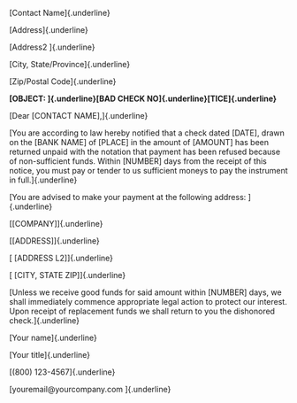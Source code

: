 [Contact Name]{.underline}

[Address]{.underline}

[Address2 ]{.underline}

[City, State/Province]{.underline}

[Zip/Postal Code]{.underline}

**[OBJECT: ]{.underline}[BAD CHECK NO]{.underline}[TICE]{.underline}**

[Dear \[CONTACT NAME\],]{.underline}

[You are according to law hereby notified that a check dated \[DATE\],
drawn on the \[BANK NAME\] of \[PLACE\] in the amount of \[AMOUNT\] has
been returned unpaid with the notation that payment has been refused
because of non-sufficient funds. Within \[NUMBER\] days from the receipt
of this notice, you must pay or tender to us sufficient moneys to pay
the instrument in full.]{.underline}

[You are advised to make your payment at the following address:
]{.underline}

[\[COMPANY\]]{.underline}

[\[ADDRESS\]]{.underline}

[ \[ADDRESS L2\]]{.underline}

[ \[CITY, STATE ZIP\]]{.underline}

[Unless we receive good funds for said amount within \[NUMBER\] days, we
shall immediately commence appropriate legal action to protect our
interest. Upon receipt of replacement funds we shall return to you the
dishonored check.]{.underline}

[Your name]{.underline}

[Your title]{.underline}

[(800) 123-4567]{.underline}

[youremail\@yourcompany.com ]{.underline}
